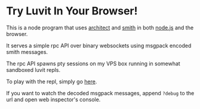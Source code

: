 # Try Luvit In Your Browser!

This is a node program that uses [architect][] and [smith][] in both [node.js][] and the browser.

It serves a simple rpc API over binary websockets using msgpack encoded smith messages.

The rpc API spawns pty sessions on my VPS box running in somewhat sandboxed luvit repls.

To play with the repl, simply go [here](http://luvit.io:1337/).

If you want to watch the decoded msgpack messages, append `?debug` to the url and open web inspector's console.

[architect]: https://github.com/c9/architect
[smith]: https://github.com/c9/smith
[node.js]: http://nodejs.org/